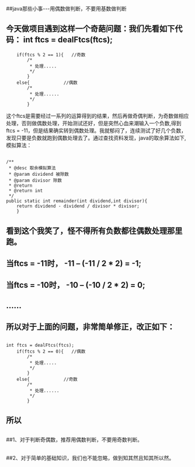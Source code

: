 ##java那些小事---用偶数做判断，不要用基数做判断

##
## 今天做项目遇到这样一个奇葩问题：我们先看如下代码：     	int ftcs = dealFtcs(ftcs);        if(ftcs % 2 == 1){   //奇数            /*             * 处理.....             */        	}         else{        　　　//偶数            /*             * 处理......             */        	} 这个ftcs是需要经过一系列的运算得到的结果，然后再做奇偶判断，为奇数做相应处理，否则做偶数处理，开始测试还好，但是突然心血来潮输入一个负数,得到ftcs = -11，但是结果确实转到偶数处理。我就郁闷了，连续测试了好几个负数，发现只要是负数就跑到偶数处理去了。通过查找资料发现，java的取余算法如下,模拟算法： 

##
##  	/**     * @desc 取余模拟算法     * @param dividend 被除数     * @param divisor 除数     * @return     * @return int     */    public static int remainder(int dividend,int divisor){        return dividend - dividend / divisor * divisor;    	}

##
## 看到这个我笑了，怪不得所有负数都往偶数处理那里跑。

##
## 当ftcs = -11时， -11 – (-11 / 2 * 2) = -1;

##
## 当ftcs = -10时， -10 – (-10 / 2 * 2) = 0;

##
## ……

##
## 所以对于上面的问题，非常简单修正，改正如下：

##
##  	int ftcs = dealFtcs(ftcs);        if(ftcs % 2 == 0){   //偶数            /*             * 处理.....             */        	}         else{        　　　//奇数            /*             * 处理......             */        	}

##
## 所以  

##
##1、对于判断奇偶数，推荐用偶数判断，不要用奇数判断。   

##
##2、对于简单的基础知识，我们也不能忽略，做到知其然且知其所以然。